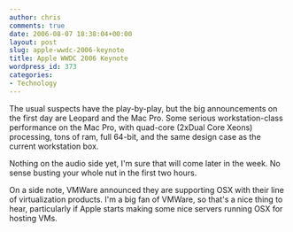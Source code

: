```yaml
---
author: chris
comments: true
date: 2006-08-07 18:38:04+00:00
layout: post
slug: apple-wwdc-2006-keynote
title: Apple WWDC 2006 Keynote
wordpress_id: 373
categories:
- Technology
---
```


The usual suspects have the play-by-play, but the big announcements on the first day are Leopard and the Mac Pro. Some serious workstation-class performance on the Mac Pro, with quad-core (2xDual Core Xeons) processing, tons of ram, full 64-bit, and the same design case as the current workstation box.

Nothing on the audio side yet, I'm sure that will come later in the week. No sense busting your whole nut in the first two hours.

On a side note, VMWare announced they are supporting OSX with their line of virtualization products. I'm a big fan of VMWare, so that's a nice thing to hear, particularly if Apple starts making some nice servers running OSX for hosting VMs.
